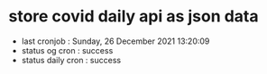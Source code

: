 # store covid daily api as json data

- last cronjob : Sunday, 26 December 2021 13:20:09
- status og cron : success
- status daily cron : success
      
      